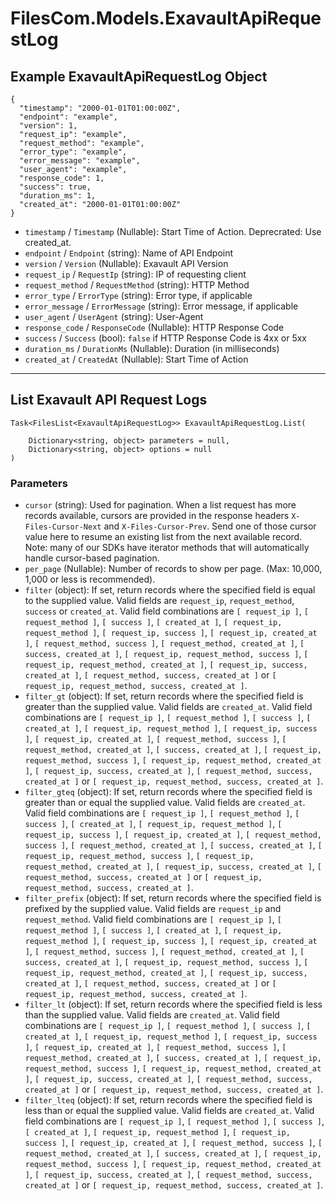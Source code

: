 # FilesCom.Models.ExavaultApiRequestLog

## Example ExavaultApiRequestLog Object

```
{
  "timestamp": "2000-01-01T01:00:00Z",
  "endpoint": "example",
  "version": 1,
  "request_ip": "example",
  "request_method": "example",
  "error_type": "example",
  "error_message": "example",
  "user_agent": "example",
  "response_code": 1,
  "success": true,
  "duration_ms": 1,
  "created_at": "2000-01-01T01:00:00Z"
}
```

* `timestamp` / `Timestamp`  (Nullable<DateTime>): Start Time of Action. Deprecrated: Use created_at.
* `endpoint` / `Endpoint`  (string): Name of API Endpoint
* `version` / `Version`  (Nullable<Int64>): Exavault API Version
* `request_ip` / `RequestIp`  (string): IP of requesting client
* `request_method` / `RequestMethod`  (string): HTTP Method
* `error_type` / `ErrorType`  (string): Error type, if applicable
* `error_message` / `ErrorMessage`  (string): Error message, if applicable
* `user_agent` / `UserAgent`  (string): User-Agent
* `response_code` / `ResponseCode`  (Nullable<Int64>): HTTP Response Code
* `success` / `Success`  (bool): `false` if HTTP Response Code is 4xx or 5xx
* `duration_ms` / `DurationMs`  (Nullable<Int64>): Duration (in milliseconds)
* `created_at` / `CreatedAt`  (Nullable<DateTime>): Start Time of Action


---

## List Exavault API Request Logs

```
Task<FilesList<ExavaultApiRequestLog>> ExavaultApiRequestLog.List(
    
    Dictionary<string, object> parameters = null,
    Dictionary<string, object> options = null
)
```

### Parameters

* `cursor` (string): Used for pagination.  When a list request has more records available, cursors are provided in the response headers `X-Files-Cursor-Next` and `X-Files-Cursor-Prev`.  Send one of those cursor value here to resume an existing list from the next available record.  Note: many of our SDKs have iterator methods that will automatically handle cursor-based pagination.
* `per_page` (Nullable<Int64>): Number of records to show per page.  (Max: 10,000, 1,000 or less is recommended).
* `filter` (object): If set, return records where the specified field is equal to the supplied value. Valid fields are `request_ip`, `request_method`, `success` or `created_at`. Valid field combinations are `[ request_ip ]`, `[ request_method ]`, `[ success ]`, `[ created_at ]`, `[ request_ip, request_method ]`, `[ request_ip, success ]`, `[ request_ip, created_at ]`, `[ request_method, success ]`, `[ request_method, created_at ]`, `[ success, created_at ]`, `[ request_ip, request_method, success ]`, `[ request_ip, request_method, created_at ]`, `[ request_ip, success, created_at ]`, `[ request_method, success, created_at ]` or `[ request_ip, request_method, success, created_at ]`.
* `filter_gt` (object): If set, return records where the specified field is greater than the supplied value. Valid fields are `created_at`. Valid field combinations are `[ request_ip ]`, `[ request_method ]`, `[ success ]`, `[ created_at ]`, `[ request_ip, request_method ]`, `[ request_ip, success ]`, `[ request_ip, created_at ]`, `[ request_method, success ]`, `[ request_method, created_at ]`, `[ success, created_at ]`, `[ request_ip, request_method, success ]`, `[ request_ip, request_method, created_at ]`, `[ request_ip, success, created_at ]`, `[ request_method, success, created_at ]` or `[ request_ip, request_method, success, created_at ]`.
* `filter_gteq` (object): If set, return records where the specified field is greater than or equal the supplied value. Valid fields are `created_at`. Valid field combinations are `[ request_ip ]`, `[ request_method ]`, `[ success ]`, `[ created_at ]`, `[ request_ip, request_method ]`, `[ request_ip, success ]`, `[ request_ip, created_at ]`, `[ request_method, success ]`, `[ request_method, created_at ]`, `[ success, created_at ]`, `[ request_ip, request_method, success ]`, `[ request_ip, request_method, created_at ]`, `[ request_ip, success, created_at ]`, `[ request_method, success, created_at ]` or `[ request_ip, request_method, success, created_at ]`.
* `filter_prefix` (object): If set, return records where the specified field is prefixed by the supplied value. Valid fields are `request_ip` and `request_method`. Valid field combinations are `[ request_ip ]`, `[ request_method ]`, `[ success ]`, `[ created_at ]`, `[ request_ip, request_method ]`, `[ request_ip, success ]`, `[ request_ip, created_at ]`, `[ request_method, success ]`, `[ request_method, created_at ]`, `[ success, created_at ]`, `[ request_ip, request_method, success ]`, `[ request_ip, request_method, created_at ]`, `[ request_ip, success, created_at ]`, `[ request_method, success, created_at ]` or `[ request_ip, request_method, success, created_at ]`.
* `filter_lt` (object): If set, return records where the specified field is less than the supplied value. Valid fields are `created_at`. Valid field combinations are `[ request_ip ]`, `[ request_method ]`, `[ success ]`, `[ created_at ]`, `[ request_ip, request_method ]`, `[ request_ip, success ]`, `[ request_ip, created_at ]`, `[ request_method, success ]`, `[ request_method, created_at ]`, `[ success, created_at ]`, `[ request_ip, request_method, success ]`, `[ request_ip, request_method, created_at ]`, `[ request_ip, success, created_at ]`, `[ request_method, success, created_at ]` or `[ request_ip, request_method, success, created_at ]`.
* `filter_lteq` (object): If set, return records where the specified field is less than or equal the supplied value. Valid fields are `created_at`. Valid field combinations are `[ request_ip ]`, `[ request_method ]`, `[ success ]`, `[ created_at ]`, `[ request_ip, request_method ]`, `[ request_ip, success ]`, `[ request_ip, created_at ]`, `[ request_method, success ]`, `[ request_method, created_at ]`, `[ success, created_at ]`, `[ request_ip, request_method, success ]`, `[ request_ip, request_method, created_at ]`, `[ request_ip, success, created_at ]`, `[ request_method, success, created_at ]` or `[ request_ip, request_method, success, created_at ]`.
